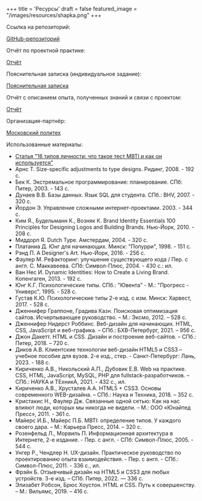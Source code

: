 +++
title = 'Ресурсы'
draft = false
featured_image = "/images/resources/shapka.png"
+++

Ссылка на репозиторий:

[GitHub-репозиторий](https://github.com/annamakarrenko/practice-2025)  

Отчёт по проектной практике:  

[Отчёт](https://github.com/annamakarrenko/practice-2025/blob/main/reports/Отчет_МакаренкоАЕ_241-372.docx)
 
Пояснительная записка (индивидуальное задание):  

[Пояснительная записка](https://github.com/annamakarrenko/practice-2025/blob/main/reports/Пояснительнаязаписка_МакаренкоАЕ_241-372.docx)

Отчёт с описанием опыта, полученных знаний и связи с проектом:  

[Отчёт](https://github.com/annamakarrenko/practice-2025/blob/main/reports/отчет_взаимодействие.md)  

Организация-партнёр:

[Московский политех](https://mospolytech.ru)  

Использованные материалы:

- [Статья "16 типов личности: что такое тест MBTI и как он используется"](https://externat.foxford.ru/polezno-znat/tipy-lichnosti-po-mbti)
- Арнс Т. Size-specific adjustments to type designs. Ридинг, 2008. - 192 с.
- Бек К. Экстремальное программирование: планирование. СПб: Питер, 2003. - 143 с.
- Дунаев В.В. Базы данных. Язык SQL для студента. СПб.: BHV, 2007. - 320 с.
- Йордон Э. Управление сложными интернет-проектами. 2003. - 344 с.
- Ким Я., Будельманн К., Возняк К. Brand Identity Essentials 100 Principles for Designing Logos and Building Brands. Нью-Йорк, 2010. - 208 с.
- Миддорп Я. Dutch Type. Амстердам, 2004. - 320 с.
- Платаниа Д. Юнг для начинающих. Минск: "Попурри", 1998. - 151 с.
- Рэнд П. A Designer's Art. Нью-Йорк, 2016. - 256 с.
- Фаулер М. Рефакторинг: улучшение существующего кода / Пер. с англ. С. Маккавеева. СПб: Символ-Плюс, 2004. - 430 с.: ил.
- Ван Нес И. Dynamic Identities: How to Create a Living Brand. Копенгаген, 2013. - 192 с.
- Юнг К.Г. Психологические типы. СПб.: "Ювента" - М.: "Прогресс - Универс", 1995. - 528 с.
- Густав К.Ю. Психологические типы 2-е изд. с изм. Минск: Харвест, 2017. - 528 с.
- Дженнифер Граппоне, Градива Казн. Поисковая оптимизация сайтов. Исчерпывающее руководство. – М.: Эксмо, 2012. – 528 с.
- Дженнифер Нидерст Роббинс. Веб-дизайн для начинающих. HTML, CSS, JavaScript и веб-графика. – СПб.: БХВ-Петербург, 2021. – 956 с.
- Джон Дакетт. HTML и CSS. Дизайн и построение веб-сайтов. – СПб.: Питер, 2018. – 720 с.
- Диков А.В. Клиентские технологии веб-дизайн HTML5 и CSS3 – учебное пособие для вузов. 2-е изд., стер. - Санкт-Петербург: Лань, 2023. - 188 с.
- Кириченко А.В., Никольский А.П., Дубовик Е.В. Web на практике. CSS, HTML, JavaScript, MySQL, PHP для fullstack-разработчиков. – СПб.: НАУКА и ТЕхникА, 2021. - 432 с., ил.
- Кириченко А.В., Хрусталев А.А. HTML5 + CSS3. Основы современного WEB-дизайна. – СПб.: Наука и Техника, 2018. – 352 с.
- Кристакис Н., Фаулер Дж. Связанные одной сетью: Как на нас влияют люди, которых мы никогда не видели. – М.: ООО «Юнайтед Пресс», 2011. - 361 с.
- Майерс И.Б., Майерс П.Б. MBTI: определение типов. У каждого своего дара. – М.: Карьера Пресс, 2014. – 320 с.
- Розенфельд Л., Морвиль П. Информационная архитектура в Интернете, 2-е издание. - Пер. с англ. - СПб: Символ-Плюс, 2005. - 544 с.
- Унгер Р., Чендлер Н. UX-дизайн. Практическое руководство по проектированию опыта взаимодействия. - Пер. с англ. - СПб.: Символ-Плюс, 2011. - 336 с., ил.
- Фрэйн Б. Отзывчивый дизайн на HTML5 и CSS3 для любых устройств. 3-е изд. – СПб. Питер, 2022. — 336 с.
- Элизабет Робсон, Брюс Хоустон. HTML и CSS. Путь к совершенству. – М.: Вильямс, 2019. – 416 с.

